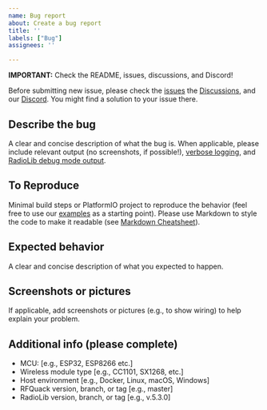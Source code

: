 ```yaml
---
name: Bug report
about: Create a bug report
title: ''
labels: ["Bug"]
assignees: ''

---
```


**IMPORTANT:** Check the README, issues, discussions, and Discord!

Before submitting new issue, please check the [issues](https://github.com/rfquack/RFQuack/issues) the [Discussions](https://github.com/rfquack/RFQuack/discussions), and our [Discord](https://discord.gg/6c8hcGbdc5). You might find a solution to your issue there.

## Describe the bug

A clear and concise description of what the bug is. When applicable, please include relevant output (no screenshots, if possible!), [verbose logging](https://github.com/rfquack/RFQuack/blob/master/src/config/logging.h), and [RadioLib debug mode output](https://github.com/jgromes/RadioLib/wiki/Debug-mode).

## To Reproduce

Minimal build steps or PlatformIO project to reproduce the behavior (feel free to use our [examples](https://github.com/rfquack/RFQuack/tree/master/examples) as a starting point). Please use Markdown to style the code to make it readable (see [Markdown Cheatsheet](https://github.com/adam-p/markdown-here/wiki/Markdown-Cheatsheet#code)).

## Expected behavior

A clear and concise description of what you expected to happen.

## Screenshots or pictures

If applicable, add screenshots or pictures (e.g., to show wiring) to help explain your problem.

## Additional info (please complete)

- MCU: [e.g., ESP32, ESP8266 etc.]
- Wireless module type [e.g., CC1101, SX1268, etc.]
- Host environment [e.g., Docker, Linux, macOS, Windows]
- RFQuack version, branch, or tag [e.g., master]
- RadioLib version, branch, or tag [e.g., v.5.3.0]
